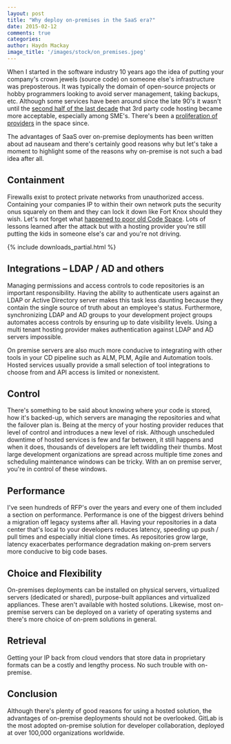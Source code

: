 ```yaml
---
layout: post
title: "Why deploy on-premises in the SaaS era?"
date: 2015-02-12
comments: true
categories:
author: Haydn Mackay
image_title: '/images/stock/on_premises.jpeg'
---
```


When I started in the software industry 10 years ago the idea of
putting your company's crown jewels (source code) on someone else's
infrastructure was preposterous. It was typically the domain of
open-source projects or hobby programmers looking to avoid server
management, taking backups, etc. Although some services have been
around since the late 90's it wasn't until the [second half of the last
decade](http://en.wikipedia.org/wiki/Comparison_of_source_code_software_hosting_facilities) that 3rd party code hosting became more acceptable, especially
among SME's. There's been a [proliferation of providers](http://blog.profitbricks.com/top-source-code-repository-hosts/) in the space since.

The advantages of SaaS over on-premise deployments has been written
about ad nauseam and there's certainly good reasons why but let's take
a moment to highlight some of the reasons why on-premise is not such a
bad idea after all.

<!-- more -->

## Containment
Firewalls exist to protect private networks from unauthorized access.
Containing your companies IP to within their own network puts the
security onus squarely on them and they can lock it down like Fort Knox
should they wish. Let's not forget what [happened to poor old Code
Space](http://www.infoworld.com/article/2608076/data-center/murder-in-the-amazon-cloud.html). Lots of lessons learned after the attack but with a hosting
provider you're still putting the kids in someone else's car and you're
not driving.

{% include downloads_partial.html %}

## Integrations – LDAP / AD and others
Managing permissions and access controls to code repositories is an
important responsibility. Having the ability to authenticate users
against an LDAP or Active Directory server makes this task less
daunting because they contain the single source of truth about an
employee's status. Furthermore, synchronizing LDAP and AD groups to your
development project groups automates access controls by ensuring up to
date visibility levels. Using a multi tenant hosting provider makes
authentication against LDAP and AD servers impossible.

On premise servers are also much more conducive to integrating with
other tools in your CD pipeline such as ALM, PLM, Agile and Automation
tools. Hosted services usually provide a small selection of  tool
integrations to choose from and API access is limited or nonexistent.

## Control
There's something to be said about knowing where your code is stored,
how it's backed-up, which servers are managing the repositories and
what the failover plan is. Being at the mercy of your hosting provider
reduces that level of control and introduces a new level of risk.
Although unscheduled downtime of hosted services is few and far
between, it still happens and when it does, thousands of developers are
left twiddling their thumbs. Most large development organizations are
spread across multiple time zones and scheduling maintenance windows
can be tricky. With an on premise server, you're in control of these
windows.

## Performance
I've seen hundreds of RFP's over the years and every one of them
included a section on performance. Performance is one of the biggest
drivers behind a migration off legacy systems after all. Having your
repositories in a data center that's local to your developers reduces
latency, speeding up push / pull times and especially initial clone
times.  As repositories grow large, latency exacerbates performance
degradation making on-prem servers more conducive to big code bases.

## Choice and Flexibility
On-premises deployments can be installed on physical servers,
virtualized servers (dedicated or shared), purpose-built appliances and
virtualized appliances. These aren't available with hosted solutions.
Likewise, most on-premise servers can be deployed on a variety of
operating systems and there's more choice of on-prem solutions in
general.

## Retrieval
Getting your IP back from cloud vendors that store data in proprietary formats can be a costly and lengthy process. No such trouble with on-premise.

## Conclusion
Although there's plenty of good reasons for using a hosted solution,
the advantages of on-premise deployments should not be overlooked.
GitLab is the most adopted on-premise solution for developer
collaboration, deployed at over 100,000 organizations worldwide.
